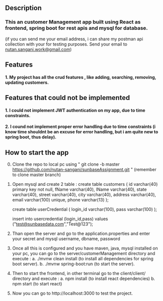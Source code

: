 ## Description
### This an customer Management app built using React as frontend, spring boot for rest apis and mysql for database.
(if you can send me your email address, i can share my postman api collection with your for testing purposes. Send your email to nutan.sangani.work@gmail.com)

## Features
#### 1. My project has all the crud features , like adding, searching, removing, updating customers.

## Features that could not be implemented
#### 1. I could not implement JWT authentication on my app, due to time constraints.
#### 2. I cound not implement proper error handling due to time constraints (i know time shouldnt be an excuse for error handling, but i am quite new to spring boot, thus delay).

## How to start the app
0.  Clone the repo to local pc using " git clone -b master https://github.com/nutan-sangani/sunbaseAssignment.git " (remember to clone master branch)
1.  Open mysql and create 2 table : 
    create table customers (
    id varchar(40) primary key not null,
    fName varchar(40),
    lName varchar(40),
    state varchar(40),
    street varchar(40),
    city varchar(40),
    address varchar(40),
    email varchar(100) unique,
    phone varchar(13)
    );
    
    create table userCredential (
    	login_id varchar(100),
        pass varchar(100)
    );
    
    insert into usercredential (login_id,pass) values ("test@sunbasedata.com","Test@123");
2.  Than open the server and go to the application.properties and enter your secret and mysql username, dbname, password
3.  Once all this is configured and you have maven, java, mysql installed on your pc, you can go to the server/customerManagement directory and execute :
    a. ./mvnw clean install (to install all dependencies for spring boot server).
    b. ./mvnw spring-boot:run (to start the server).
4.  Then to start the frontend, in other terminal go to the client/client/ directory and execute :
    a. npm install (to install react dependencies)
    b. npm start (to start react)
5.  Now you can go to http://localhost:3000 to test the project.
